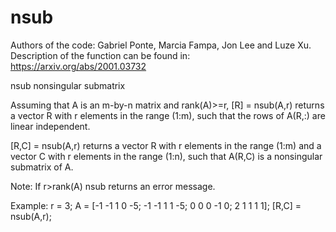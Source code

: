 # nsub

Authors of the code:  Gabriel Ponte, Marcia Fampa, Jon Lee and Luze Xu.  Description of the function can be found in: https://arxiv.org/abs/2001.03732

nsub    nonsingular submatrix

Assuming that A is an m-by-n matrix and rank(A)>=r, [R] = nsub(A,r) returns a vector R with r elements in the range (1:m), such that the rows of A(R,:) are linear independent.

[R,C] = nsub(A,r) returns a vector R with r elements in the range (1:m) and a vector C with r elements in the range (1:n), such that A(R,C) is a nonsingular submatrix of A.

Note: If r>rank(A) nsub returns an error message. 

Example:
   r = 3;
   A = [-1 -1 1 0 -5; -1 -1 1 1 -5; 0 0 0 -1 0; 2 1 1 1 1];
   [R,C] = nsub(A,r);
